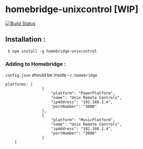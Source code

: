 # homebridge-unixcontrol [WIP]

[![Build Status](https://travis-ci.org/sahilchaddha/homebridge-unixcontrol.svg?branch=master)](https://travis-ci.org/sahilchaddha/homebridge-unixcontrol)

## Installation :

```
 $ npm install -g homebridge-unixcontrol
```

### Adding to Homebridge :

`config.json` should be inside `~/.homebridge`

```
platforms: [
                {
                    "platform": "PowerPlatform",
                    "name": "Unix Remote Controls",
                    "ipAddress": "192.168.1.4",
                    "portNumber": "3000"
                },
                {
                    "platform": "MusicPlatform",
                    "name": "Unix Remote Controls",
                    "ipAddress": "192.168.1.4",
                    "portNumber": "3000"
                }
    ]
```